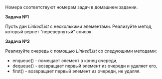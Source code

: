 Номера соответствуют номерам задач в домашнем задании.

**Задача №1**

Пусть дан *LinkedList* с несколькими элементами. Реализуйте метод, который вернет “перевернутый” список.

**Задача №2**

Реализуйте очередь с помощью *LinkedList* со следующими методами: 
* enqueue() - помещает элемент в конец очереди, 
* dequeue() - возвращает первый элемент из очереди и удаляет его, 
* first() - возвращает первый элемент из очереди, не удаляя.
